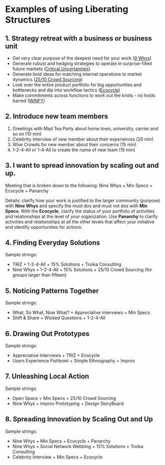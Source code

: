 <!-- numbers -->

# Examples of using Liberating Structures

## 1. Strategy retreat with a business or business unit
* Get very clear purpose of the deepest need for your work ([9 Whys](http://www.liberatingstructures.com/3-nine-whys/))
* Generate rubust and hedging strategies to operate in surprise-filled future markets ([Critical Uncertainties](http://www.liberatingstructures.com/30-critical-uncertainties/))
* Generate bold ideas for matching internal operations to market dynamics ([25/10 Crowd Sourcing](http://www.liberatingstructures.com/12-2510-crowd-sourcing/))
* Look over the entire product portfolio for big opportunities and bottlenecks and dip into workflow tactics ([Ecocycle](http://www.liberatingstructures.com/31-ecocycle-planning/))
* Make commitments across functions to work out the knots - no holds barred ([WINFY](http://www.liberatingstructures.com/24-what-i-need-from-you-winfy/))

## 2. Introduce new team members
1. Greetings with Mad Tea Party about home town, university, carrier and so on (10 min)
2. Celebrity Interview of new member about their experiences (20 min)
3. Wise Crowds for new member about their concerns (15 min)
4. 1-2-4-All or 1-4-All to create the name of new team (15 min)

## 3. I want to spread innovation by scaling out and up.
Meeting that is broken down to the following: Nine Whys + Min Specs + Ecocycle + Panarchy

Details: clarify how your work is justified to the larger community (purpose) with **Nine Whys** and specify the must dos and must not dos with **Min Specs**. With the **Ecocycle**, clarify the status of your portfolio of activities and relationships at the level of your organization. Use **Panarchy** to clarify activities and relationships at all the other levels that affect your initiative and identify opportunities for actions.

## 4. Finding Everyday Solutions
Sample strings:
* TRIZ + 1-2-4-All + 15% Solutions + Troika Consulting
* Nine Whys + 1-2-4-All + 15% Solutions + 25/10 Crowd Sourcing (for groups larger than fifteen)

## 5. Noticing Patterns Together
Sample strings:
* What, So What, Now What? + Appreciative Interviews + Min Specs
* Shift & Share + Wicked Questions + 1-2-4-All

## 6. Drawing Out Prototypes
Sample strings:
* Appreciative Interviews + TRIZ + Ecocycle
* Users Experience Fishbowl + Simple Ethnography + Improv

## 7. Unleashing Local Action
Sample strings:
* Open Space + Min Specs + 25/10 Crowd Sourcing
* Nine Whys + Improv Prototyping + Design StoryBoard

## 8. Spreading Innovation by Scaling Out and Up
Sample strings:
* Nine Whys + Min Specs + Ecocycle + Panarchy
* Nine Whys + Social Network Webbing + 15% Solutions + Troika Consulting
* Celebrity Interview + Min Specs + Ecocycle
